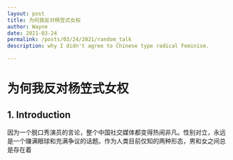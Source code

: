 ```yaml
---
layout: post
title: 为何我反对杨笠式女权
author: Wayne
date: 2021-03-24
permalink: /posts/03/24/2021/random_talk
description: why I didn't agree to Chinese type radical Feminism.

---
```



# 为何我反对杨笠式女权

## 1. Introduction


因为一个脱口秀演员的言论，整个中国社交媒体都变得热闹非凡。性别对立，永远是一个赚满眼球和充满争议的话题。作为人类目前仅知的两种形态，男和女之间总是存在着
